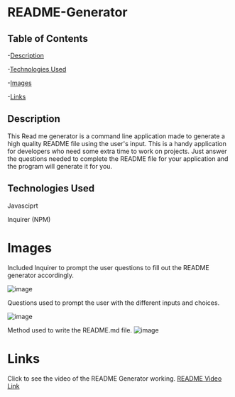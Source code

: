 # README-Generator


## Table of Contents

-[Description](#Description)

-[Technologies Used](#TechnologiesUsed)

-[Images](#Images)

-[Links](#Links)

## Description

This Read me generator is a command line application made to generate a high quality README file using the user's input. This is a handy application for developers who need some extra time to work on projects. Just answer the questions needed to complete the README file for your application and the program will generate it for you. 

## Technologies Used
Javasciprt 

Inquirer (NPM)

# Images

Included Inquirer to prompt the user questions to fill out the README generator accordingly.

![image](https://user-images.githubusercontent.com/72056832/101232246-68a25d00-3665-11eb-98f2-a775202f000d.png)

Questions used to prompt the user with the different inputs and choices.

![image](https://user-images.githubusercontent.com/72056832/101232229-47417100-3665-11eb-948a-d83449b75164.png)

Method used to write the README.md file. 
![image](https://user-images.githubusercontent.com/72056832/101232251-73f58880-3665-11eb-91c9-a344c47c8cd3.png)

# Links

Click to see the video of the README Generator working.
[README Video Link](https://drive.google.com/file/d/13-j14W4SoioStNmCpwtiBbhIGBvkbdGH/preview)


